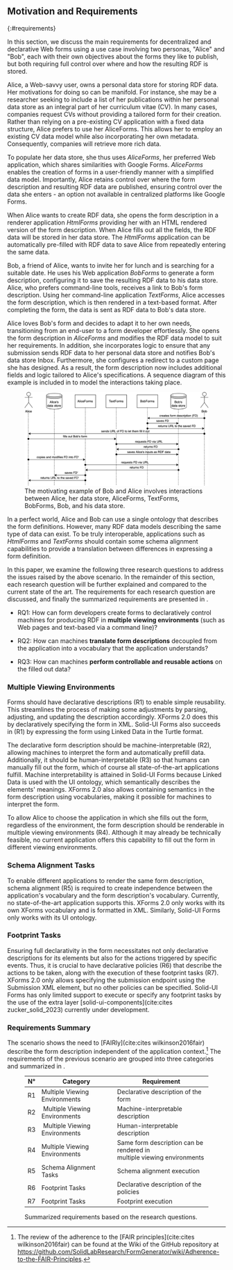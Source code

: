 ## Motivation and Requirements
{:#requirements}

In this section, we discuss the main requirements for decentralized and declarative Web forms using a use case involving two personas, "Alice" and "Bob", each with their own objectives about the forms they like to publish, but both requiring full control over where and how the resulting RDF is stored.

Alice, a Web-savvy user, owns a personal data store for storing RDF data.
Her motivations for doing so can be manifold.
For instance, she may be a researcher seeking to include a list of her publications within her personal data store as an integral part of her curriculum vitae (CV).
In many cases, companies request CVs without providing a tailored form for their creation.
Rather than relying on a pre-existing CV application with a fixed data structure, Alice prefers to use her AliceForms.
This allows her to employ an existing CV data model while also incorporating her own metadata.
Consequently, companies will retrieve more rich data.

To populate her data store, she thus uses *AliceForms*, her preferred Web application, which shares similarities with Google Forms.
*AliceForms* enables the creation of forms in a user-friendly manner with a simplified data model.
Importantly, Alice retains control over where the form description and resulting RDF data are published, ensuring control over the data she enters - an option not available in centralized platforms like Google Forms.

When Alice wants to create RDF data, she opens the form description in a renderer application *HtmlForms* providing her with an HTML rendered version of the form description.
When Alice fills out all the fields, the RDF data will be stored in her data store.
The *HtmlForms* application can be automatically pre-filled with RDF data to save Alice from repeatedly entering the same data.

Bob, a friend of Alice, wants to invite her for lunch and is searching for a suitable date.
He uses his Web application *BobForms* to generate a form description, configuring it to save the resulting RDF data to his data store.
Alice, who prefers command-line tools, receives a link to Bob's form description.
Using her command-line application *TextForms*, Alice accesses the form description, which is then rendered in a text-based format.
After completing the form, the data is sent as RDF data to Bob's data store.

Alice loves Bob's form and decides to adapt it to her own needs, transitioning from an end-user to a form developer effortlessly.
She opens the form description in *AliceForms* and modifies the RDF data model to suit her requirements.
In addition, she incorporates logic to ensure that any submission sends RDF data to her personal data store and notifies Bob's data store Inbox.
Furthermore, she configures a redirect to a custom page she has designed.
As a result, the form description now includes additional fields and logic tailored to Alice's specifications.
A sequence diagram of this example is included in [](#fig:interactions-motivating-example) to model the interactions taking place.

<figure id="fig:interactions-motivating-example">
<img src="img/sequence-diagram-motivating-example.svg" alt="[Sequence diagram showing the interactions in the motivating example]" />
<figcaption markdown="block">
The motivating example of Bob and Alice involves interactions between Alice, her data store, AliceForms, TextForms, BobForms, Bob, and his data store.
</figcaption>
</figure>

In a perfect world, Alice and Bob can use a single ontology that describes the form definitions.
However, many RDF data models describing the same type of data can exist.
To be truly interoperable, applications such as *HtmlForms* and *TextForms* should contain some schema alignment capabilities to provide a translation between differences in expressing a form definition.

In this paper, we examine the following three research questions to address the issues raised by the above scenario.
In the remainder of this section, each research question will be further explained and compared to the current state of the art.
The requirements for each research question are discussed, and finally the summarized requirements are presented in [](#requirements-table).

- RQ1: How can form developers create forms to declaratively control machines for producing RDF in **multiple viewing environments** (such as Web pages and text-based via a command line)?

- RQ2: How can machines **translate form descriptions** decoupled from the application into a vocabulary that the application understands?

- RQ3: How can machines **perform controllable and reusable actions** on the filled out data?


### Multiple Viewing Environments

Forms should have declarative descriptions (R1) to enable simple reusability.
This streamlines the process of making some adjustments by parsing, adjusting, and updating the description accordingly.
XForms 2.0 does this by declaratively specifying the form in XML.
Solid-UI Forms also succeeds in (R1) by expressing the form using Linked Data in the Turtle format.

The declarative form description should be machine-interpretable (R2), allowing machines to interpret the form and automatically prefill data. 
Additionally, it should be human-interpretable (R3) so that humans can manually fill out the form, which of course all state-of-the-art applications fulfill.
Machine interpretability is attained in Solid-UI Forms because Linked Data is used with the UI ontology, which semantically describes the elements' meanings.
XForms 2.0 also allows containing semantics in the form description using vocabularies, making it possible for machines to interpret the form.

To allow Alice to choose the application in which she fills out the form, regardless of the environment, the form description should be renderable in multiple viewing environments (R4).
Although it may already be technically feasible, no current application offers this capability to fill out the form in different viewing environments.


### Schema Alignment Tasks

To enable different applications to render the same form description, schema alignment (R5) is required to create independence between the application's vocabulary and the form description's vocabulary.
Currently, no state-of-the-art application supports this. XForms 2.0 only works with its own XForms vocabulary and is formatted in XML.
Similarly, Solid-UI Forms only works with its UI ontology.


### Footprint Tasks

Ensuring full declarativity in the form necessitates not only declarative descriptions for its elements but also for the actions triggered by specific events.
Thus, it is crucial to have declarative policies (R6) that describe the actions to be taken, along with the execution of these footprint tasks (R7).
XForms 2.0 only allows specifying the submission endpoint using the Submission XML element, but no other policies can be specified.
Solid-UI Forms has only limited support to execute or specify any footprint tasks by the use of the extra layer [solid-ui-components](cite:cites zucker_solid_2023) currently under development.


### Requirements Summary

The scenario shows the need to [FAIRly](cite:cites wilkinson2016fair) describe the form description independent of the application context.[^FAIR]
The requirements of the previous scenario are grouped into three categories and summarized in [](#requirements-table).

[^FAIR]: The review of the adherence to the [FAIR principles](cite:cites wilkinson2016fair) can be found at the Wiki of the GitHub repository at [https://github.com/SolidLabResearch/FormGenerator/wiki/<wbr/>Adherence-to-the-FAIR-Principles](https://github.com/SolidLabResearch/FormGenerator/wiki/Adherence-to-the-FAIR-Principles).

<figure id="requirements-table" class="table" markdown="1">

| N° | Category                       | Requirement                                                                |
|----|--------------------------------|----------------------------------------------------------------------------|
| R1 | Multiple Viewing Environments  | Declarative description of the form                                        |
| R2 | Multiple Viewing Environments  | Machine-interpretable description                                          |
| R3 | Multiple Viewing Environments  | Human-interpretable description                                            |
| R4 | Multiple Viewing Environments  | Same form description can be rendered in <br>multiple viewing environments |
| R5 | Schema Alignment Tasks         | Schema alignment execution                                                 |
| R6 | Footprint Tasks                | Declarative description of the policies                                    |
| R7 | Footprint Tasks                | Footprint execution                                                        |

<figcaption markdown="block">
Summarized requirements based on the research questions.
</figcaption>
</figure>
